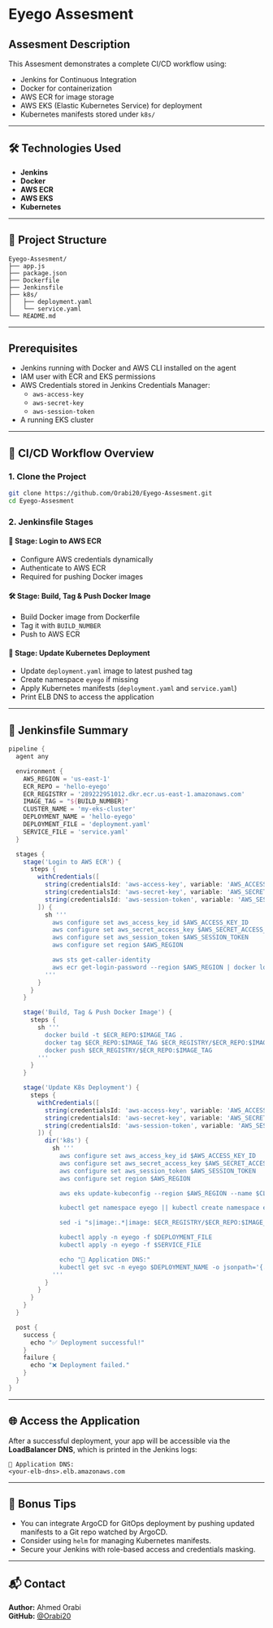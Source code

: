 # Eyego Assesment

## Assesment Description

This Assesment demonstrates a complete CI/CD workflow using:

- Jenkins for Continuous Integration
- Docker for containerization
- AWS ECR for image storage
- AWS EKS (Elastic Kubernetes Service) for deployment
- Kubernetes manifests stored under `k8s/`

---

## 🛠️ Technologies Used

- **Jenkins**
- **Docker**
- **AWS ECR**
- **AWS EKS**
- **Kubernetes**

---

## 🧱 Project Structure

```
Eyego-Assesment/
├── app.js
├── package.json
├── Dockerfile
├── Jenkinsfile
├── k8s/
│   ├── deployment.yaml
│   └── service.yaml
└── README.md
```

---

## Prerequisites

- Jenkins running with Docker and AWS CLI installed on the agent
- IAM user with ECR and EKS permissions
- AWS Credentials stored in Jenkins Credentials Manager:
  - `aws-access-key`
  - `aws-secret-key`
  - `aws-session-token`
- A running EKS cluster

---

## 🚦 CI/CD Workflow Overview

### 1. Clone the Project

```bash
git clone https://github.com/Orabi20/Eyego-Assesment.git
cd Eyego-Assesment
```

### 2. Jenkinsfile Stages

#### 🔐 Stage: Login to AWS ECR
- Configure AWS credentials dynamically
- Authenticate to AWS ECR
- Required for pushing Docker images

#### 🛠️ Stage: Build, Tag & Push Docker Image
- Build Docker image from Dockerfile
- Tag it with `BUILD_NUMBER`
- Push to AWS ECR

#### 🚀 Stage: Update Kubernetes Deployment
- Update `deployment.yaml` image to latest pushed tag
- Create namespace `eyego` if missing
- Apply Kubernetes manifests (`deployment.yaml` and `service.yaml`)
- Print ELB DNS to access the application

---

## 📄 Jenkinsfile Summary

```groovy
pipeline {
  agent any

  environment {
    AWS_REGION = 'us-east-1'
    ECR_REPO = 'hello-eyego'
    ECR_REGISTRY = '289222951012.dkr.ecr.us-east-1.amazonaws.com'
    IMAGE_TAG = "${BUILD_NUMBER}"
    CLUSTER_NAME = 'my-eks-cluster'
    DEPLOYMENT_NAME = 'hello-eyego'
    DEPLOYMENT_FILE = 'deployment.yaml'
    SERVICE_FILE = 'service.yaml'
  }

  stages {
    stage('Login to AWS ECR') {
      steps {
        withCredentials([
          string(credentialsId: 'aws-access-key', variable: 'AWS_ACCESS_KEY_ID'),
          string(credentialsId: 'aws-secret-key', variable: 'AWS_SECRET_ACCESS_KEY'),
          string(credentialsId: 'aws-session-token', variable: 'AWS_SESSION_TOKEN')
        ]) {
          sh '''
            aws configure set aws_access_key_id $AWS_ACCESS_KEY_ID
            aws configure set aws_secret_access_key $AWS_SECRET_ACCESS_KEY
            aws configure set aws_session_token $AWS_SESSION_TOKEN
            aws configure set region $AWS_REGION

            aws sts get-caller-identity
            aws ecr get-login-password --region $AWS_REGION | docker login --username AWS --password-stdin $ECR_REGISTRY
          '''
        }
      }
    }

    stage('Build, Tag & Push Docker Image') {
      steps {
        sh '''
          docker build -t $ECR_REPO:$IMAGE_TAG .
          docker tag $ECR_REPO:$IMAGE_TAG $ECR_REGISTRY/$ECR_REPO:$IMAGE_TAG
          docker push $ECR_REGISTRY/$ECR_REPO:$IMAGE_TAG
        '''
      }
    }

    stage('Update K8s Deployment') {
      steps {
        withCredentials([
          string(credentialsId: 'aws-access-key', variable: 'AWS_ACCESS_KEY_ID'),
          string(credentialsId: 'aws-secret-key', variable: 'AWS_SECRET_ACCESS_KEY'),
          string(credentialsId: 'aws-session-token', variable: 'AWS_SESSION_TOKEN')
        ]) {
          dir('k8s') {
            sh '''
              aws configure set aws_access_key_id $AWS_ACCESS_KEY_ID
              aws configure set aws_secret_access_key $AWS_SECRET_ACCESS_KEY
              aws configure set aws_session_token $AWS_SESSION_TOKEN
              aws configure set region $AWS_REGION

              aws eks update-kubeconfig --region $AWS_REGION --name $CLUSTER_NAME

              kubectl get namespace eyego || kubectl create namespace eyego

              sed -i "s|image:.*|image: $ECR_REGISTRY/$ECR_REPO:$IMAGE_TAG|" $DEPLOYMENT_FILE

              kubectl apply -n eyego -f $DEPLOYMENT_FILE
              kubectl apply -n eyego -f $SERVICE_FILE

              echo "🔗 Application DNS:"
              kubectl get svc -n eyego $DEPLOYMENT_NAME -o jsonpath='{.status.loadBalancer.ingress[0].hostname}'
            '''
          }
        }
      }
    }
  }

  post {
    success {
      echo "✅ Deployment successful!"
    }
    failure {
      echo "❌ Deployment failed."
    }
  }
}
```

---

## 🌐 Access the Application

After a successful deployment, your app will be accessible via the **LoadBalancer DNS**, which is printed in the Jenkins logs:

```
🔗 Application DNS:
<your-elb-dns>.elb.amazonaws.com
```

---

## 🧪 Bonus Tips

- You can integrate ArgoCD for GitOps deployment by pushing updated manifests to a Git repo watched by ArgoCD.
- Consider using `helm` for managing Kubernetes manifests.
- Secure your Jenkins with role-based access and credentials masking.

---

## 📬 Contact

**Author:** Ahmed Orabi  
**GitHub:** [@Orabi20](https://github.com/Orabi20)

